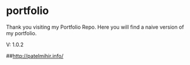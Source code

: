 # portfolio

Thank you visiting my Portfolio Repo. Here you will find a naive version of my portfolio.

V: 1.0.2

##http://patelmihir.info/
